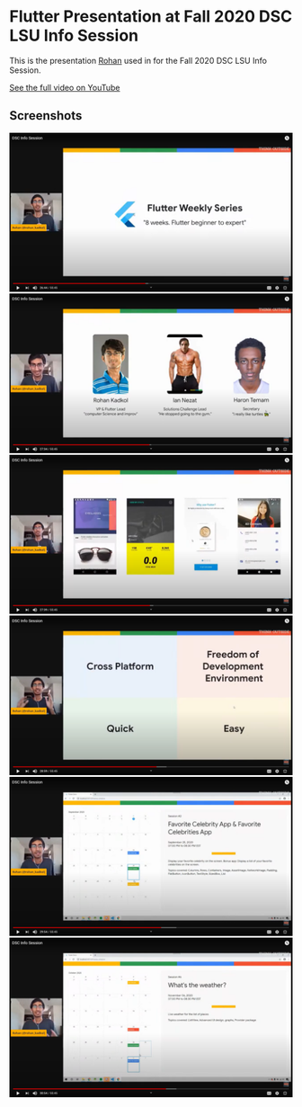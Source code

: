 # Flutter Presentation at Fall 2020 DSC LSU Info Session

This is the presentation [Rohan](https://github.com/rohan-kadkol) used in for the Fall 2020 DSC LSU Info Session.

[See the full video on YouTube](https://redirect.dsclsu.com/youtube)

## Screenshots

<img src="assets/screenshot_0.png">
<img src="assets/screenshot_1.png">
<img src="assets/screenshot_2.png">
<img src="assets/screenshot_3.png">
<img src="assets/screenshot_4.png">
<img src="assets/screenshot_5.png">